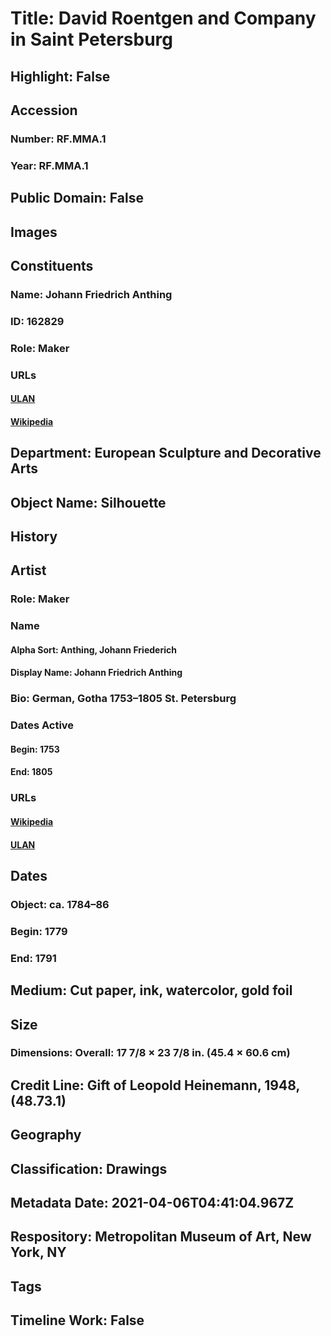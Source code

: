 # Title: David Roentgen and Company in Saint Petersburg
## Highlight: False
## Accession
### Number: RF.MMA.1
### Year: RF.MMA.1
## Public Domain: False
## Images
## Constituents
### Name: Johann Friedrich Anthing
### ID: 162829
### Role: Maker
### URLs
#### [ULAN](http://vocab.getty.edu/page/ulan/500329430)
#### [Wikipedia](https://www.wikidata.org/wiki/Q3180540)
## Department: European Sculpture and Decorative Arts
## Object Name: Silhouette
## History
## Artist
### Role: Maker
### Name
#### Alpha Sort: Anthing, Johann Friederich
#### Display Name: Johann Friedrich Anthing
### Bio: German, Gotha 1753–1805 St. Petersburg
### Dates Active
#### Begin: 1753
#### End: 1805
### URLs
#### [Wikipedia](https://www.wikidata.org/wiki/Q3180540)
#### [ULAN](http://vocab.getty.edu/page/ulan/500329430)
## Dates
### Object: ca. 1784–86
### Begin: 1779
### End: 1791
## Medium: Cut paper, ink, watercolor, gold foil
## Size
### Dimensions: Overall: 17 7/8 × 23 7/8 in. (45.4 × 60.6 cm)
## Credit Line: Gift of Leopold Heinemann, 1948, (48.73.1)
## Geography
## Classification: Drawings
## Metadata Date: 2021-04-06T04:41:04.967Z
## Respository: Metropolitan Museum of Art, New York, NY
## Tags
## Timeline Work: False